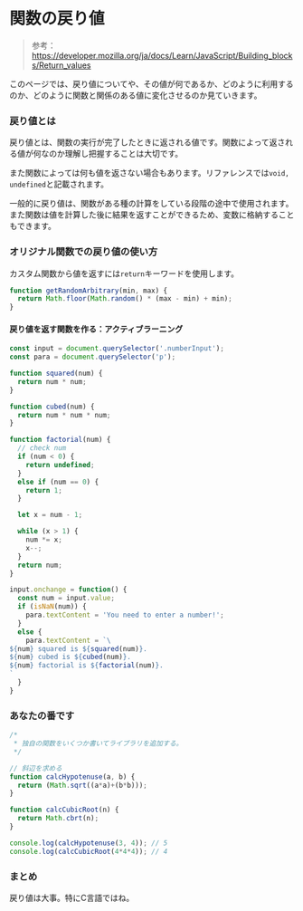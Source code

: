 # 関数の戻り値

> 参考：https://developer.mozilla.org/ja/docs/Learn/JavaScript/Building_blocks/Return_values

このページでは、戻り値についてや、その値が何であるか、どのように利用するのか、どのように関数と関係のある値に変化させるのか見ていきます。

### 戻り値とは

戻り値とは、関数の実行が完了したときに返される値です。関数によって返される値が何なのか理解し把握することは大切です。

また関数によっては何も値を返さない場合もあります。リファレンスでは`void, undefined`と記載されます。

一般的に戻り値は、関数がある種の計算をしている段階の途中で使用されます。また関数は値を計算した後に結果を返すことができるため、変数に格納することもできます。

### オリジナル関数での戻り値の使い方

カスタム関数から値を返すには`return`キーワードを使用します。

```js
function getRandomArbitrary(min, max) {
  return Math.floor(Math.random() * (max - min) + min);
}
```

#### 戻り値を返す関数を作る：アクティブラーニング

```js
const input = document.querySelector('.numberInput');
const para = document.querySelector('p');

function squared(num) {
  return num * num;
}

function cubed(num) {
  return num * num * num;
}

function factorial(num) {
  // check num
  if (num < 0) {
    return undefined;
  }
  else if (num == 0) {
    return 1;
  }

  let x = num - 1;

  while (x > 1) {
    num *= x;
    x--;
  }
  return num;
}

input.onchange = function() {
  const num = input.value;
  if (isNaN(num)) {
    para.textContent = 'You need to enter a number!';
  }
  else {
    para.textContent = `\
${num} squared is ${squared(num)}.
${num} cubed is ${cubed(num)}.
${num} factorial is ${factorial(num)}.
`
  }
}
```

### あなたの番です

```js
/*
 * 独自の関数をいくつか書いてライブラリを追加する。
 */

// 斜辺を求める
function calcHypotenuse(a, b) {
  return (Math.sqrt((a*a)+(b*b)));
}

function calcCubicRoot(n) {
  return Math.cbrt(n);
}

console.log(calcHypotenuse(3, 4)); // 5
console.log(calcCubicRoot(4*4*4)); // 4
```

### まとめ

戻り値は大事。特にC言語ではね。

